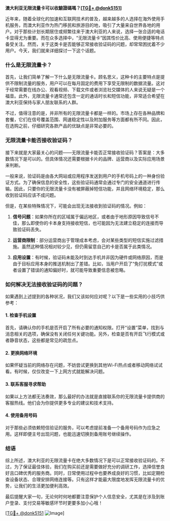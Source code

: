 **澳大利亚无限流量卡可以收驗證碼嗎？[[TG💪+ @donk5151](https://t.me/s/donk5151)]**

近年来，随着全球化的加速和互联网技术的普及，越来越多的人选择在海外使用手机服务，而澳大利亚作为热门移民和旅游目的地，吸引了大量来自世界各地的用户。对于那些计划长期居住或频繁往来于澳大利亚的人来说，选择一张合适的电话卡显得尤为重要。而在众多选择中，“无限流量卡”因其性价比高、使用便捷等特点备受关注。然而，关于这类卡是否能够正常接收验证码的问题，却常常困扰着不少用户。今天，我们就来详细探讨一下这个话题。

### 什么是无限流量卡？

首先，让我们简单了解一下什么是无限流量卡。顾名思义，这种卡的主要特点是提供不限制流量的服务，用户可以在每月固定的费用下享受无限制的数据流量。这对于经常需要在线办公、观看视频、下载文件或者浏览社交媒体的人来说无疑是一个福音。此外，无限流量卡通常还包含一定的通话时长和短信功能，非常适合希望在澳大利亚保持与家人朋友联系的人群。

不过，值得注意的是，并非所有的无限流量卡都是一样的。市场上存在各种品牌和套餐，它们在信号覆盖范围、网速稳定性以及附加服务等方面都有所不同。因此，在选购之前，仔细研究各款产品的优缺点是非常必要的。

### 无限流量卡能否接收验证码？

接下来就是大家最关心的问题——无限流量卡能否正常接收验证码？答案是：大多数情况下是可以的。但具体情况还需要根据卡片的品牌、运营商以及实际应用场景来判断。

一般来说，验证码是由各大网站或应用程序发送到用户的手机号码上的一种身份验证方式。为了确保信息的安全性，这些验证码通常会通过专门的安全通道进行传输。因此，只要你的无限流量卡没有被屏蔽掉短信功能，并且网络环境稳定，那么收到验证码应该不成问题。

但是，在某些特殊情况下，可能会出现无法接收到验证码的情况。例如：

1. **信号问题**：如果你所在的区域属于偏远地区，或者由于地形原因导致信号不佳，那么即使你的卡本身支持接收短信，也可能因为无法建立稳定的连接而导致验证码丢失。
   
2. **运营商限制**：部分运营商出于管理成本考虑，会对某些类型的短信实施过滤措施。虽然这种情况相对较少见，但仍需留意自己的卡是否属于此类情况。

3. **应用设置**：有时候，验证码未能及时到达手机并非因为硬件或网络原因，而是由于目标应用本身的推送机制出了差错。比如，当用户开启了“免打扰模式”或者设置了错误的通知偏好时，就可能导致重要信息被忽略。

### 如何解决无法接收验证码的问题？

如果遇到上述提到的各种状况，我们又该如何应对呢？以下是一些实用的小技巧供参考：

#### 1. 检查手机设置
首先，请确认你的手机是否开启了所有必要的通知权限。打开“设置”菜单，找到与消息相关的选项，确保没有关闭任何关键功能。另外，检查是否有开启飞行模式或者静音状态，这些都是常见的疏忽点。

#### 2. 更换网络环境
如果怀疑当前的网络存在问题，不妨尝试更换到其他Wi-Fi热点或者移动网络试试看。有时候，仅仅改变一下上网方式就能解决问题。

#### 3. 联系客服寻求帮助
如果以上方法都无法奏效，那么最好的办法就是直接联系你的无限流量卡提供商的客服热线。他们会为你提供更多专业的建议和技术支持。

#### 4. 使用备用号码
对于那些必须依赖短信验证的服务，可以考虑提前准备一个备用号码作为应急之用。这样即便主号出现问题，也能迅速切换到备用账号继续操作。

### 结语

综上所述，澳大利亚的无限流量卡在绝大多数情况下是可以正常接收验证码的。不过，为了保证最佳体验，我们在购买前还是需要做好充分的调研工作，选择信誉良好且口碑优秀的服务商。同时，日常使用过程中也要养成良好的习惯，比如定期检查设备状态、合理安排网络连接等。只有这样才能最大限度地发挥无限流量卡的优势，让我们的生活更加便利高效。

最后提醒大家一句，无论何时何地都要注意保护个人信息安全，尤其是在涉及到账户登录、支付交易等敏感环节时更要多加小心哦！

[[TG💪+ @donk5151](https://t.me/s/donk5151) ![Image](https://i.postimg.cc/rwNCRYN7/Snipaste-2025-04-30-17-27-05.png)]